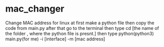 # mac_changer
Change MAC address for linux
at first make a python file 
then copy the code from main.py
after that go to the terminal
then type cd [the name of the folder , where the python file is presnt.]
then type python(python3) main.py(for me) -i [interface] -m [mac address]
